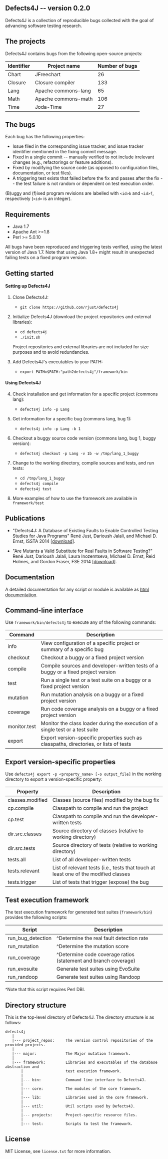 Defects4J -- version 0.2.0
----------------
Defects4J is a collection of reproducible bugs collected with the goal of
advancing software testing research.

The projects
---------------
Defects4J contains bugs from the following open-source projects:

| Identifier | Project name         | Number of bugs |
|------------|----------------------|----------------|
| Chart      | JFreechart           |  26            |
| Closure    | Closure compiler     | 133            |
| Lang       | Apache commons-lang  |  65            |
| Math       | Apache commons-math  | 106            |
| Time       | Joda-Time            |  27            |

The bugs
---------------
Each bug has the following properties:

- Issue filed in the corresponding issue tracker, and issue tracker identifier
  mentioned in the fixing commit message.
- Fixed in a single commit -- manually verified to not include irrelevant
  changes (e.g., refactorings or feature additions).
- Fixed by modifying the source code (as opposed to configuration files,
  documentation, or test files).
- A triggering test exists that failed before the fix and passes after the fix
  -- the test failure is not random or dependent on test execution order.

(B)uggy and (f)ixed program revisions are labelled with `<id>b` and `<id>f`,
respectively (`<id>` is an integer).

Requirements
----------------
 - Java 1.7
 - Apache Ant >=1.8
 - Perl >= 5.0.10

All bugs have been reproduced and triggering tests verified, using the latest
version of Java 1.7.
Note that using Java 1.8+ might result in unexpected failing tests on a fixed
program version.

Getting started
----------------
#### Setting up Defects4J
1. Clone Defects4J:
    - `git clone https://github.com/rjust/defects4j`

2. Initialize Defects4J (download the project repositories and external libraries):
    - `cd defects4j`
    - `./init.sh`

   Project repositories and external libraries are not included for size purposes and to avoid
   redundancies.

3. Add Defects4J's executables to your PATH:
    - `export PATH=$PATH:"path2defects4j"/framework/bin`

#### Using Defects4J
4. Check installation and get information for a specific project (commons lang):
    - `defects4j info -p Lang`

5. Get information for a specific bug (commons lang, bug 1):
    - `defects4j info -p Lang -b 1`

6. Checkout a buggy source code version (commons lang, bug 1, buggy version):
    - `defects4j checkout -p Lang -v 1b -w /tmp/lang_1_buggy`

7. Change to the working directory, compile sources and tests, and run tests:
    - `cd /tmp/lang_1_buggy`
    - `defects4j compile`
    - `defects4j test`

8. More examples of how to use the framework are available in `framework/test`

Publications
------------------
* "Defects4J: A Database of Existing Faults to Enable Controlled Testing Studies for Java Programs"
    René Just, Darioush Jalali, and Michael D. Ernst,
    ISSTA 2014 [[download]][issta14].

* "Are Mutants a Valid Substitute for Real Faults in Software Testing?"
    René Just, Darioush Jalali, Laura Inozemtseva, Michael D. Ernst, Reid Holmes, and Gordon Fraser,
    FSE 2014 [[download]][fse14].

[issta14]: http://homes.cs.washington.edu/~rjust/publ/defects4j_issta_2014.pdf
[fse14]: http://homes.cs.washington.edu/~rjust/publ/mutants_real_faults_fse_2014.pdf

Documentation
--------------------
A detailed documentation for any script or module is available as
[html documentation][htmldocs].

[htmldocs]: http://homes.cs.washington.edu/~rjust/defects4j/html_doc/index.html

Command-line interface
-----------------------
Use `framework/bin/defects4j` to execute any of the following commands:

| Command        | Description                                                                                       |
|----------------|---------------------------------------------------------------------------------------------------|
| info           | View configuration of a specific project or summary of a specific bug                             |
| checkout       | Checkout a buggy or a fixed project version                                                       |
| compile        | Compile sources and developer-written tests of a buggy or a fixed project version                 |
| test           | Run a single test or a test suite on a buggy or a fixed project version                           |
| mutation       | Run mutation analysis on a buggy or a fixed project version                                       |
| coverage       | Run code coverage analysis on a buggy or a fixed project version                                  |
| monitor.test   | Monitor the class loader during the execution of a single test or a test suite                    |
| export         | Export version-specific properties such as classpaths, directories, or lists of tests             |


Export version-specific properties
----------------------------------
Use `defects4j export -p <property_name> [-o output_file]` in the working
directory to export a version-specific property:

| Property         | Description                                                                         |
|------------------|-------------------------------------------------------------------------------------|
| classes.modified | Classes (source files) modified by the bug fix                                      |
| cp.compile       | Classpath to compile and run the project                                            |
| cp.test          | Classpath to compile and run the developer-written tests                            |
| dir.src.classes  | Source directory of classes (relative to working directory)                         |
| dir.src.tests    | Source directory of tests (relative to working directory)                           |
| tests.all        | List of all developer-written tests                                                 |
| tests.relevant   | List of relevant tests (i.e., tests that touch at least one of the modified classes |
| tests.trigger    | List of tests that trigger (expose) the bug                                         |

Test execution framework
--------------------------
The test execution framework for generated test suites (`framework/bin`)
provides the following scripts:

| Script            | Description                                                     |
|-------------------|-----------------------------------------------------------------|
| run_bug_detection | ^Determine the real fault detection rate                        |
| run_mutation      | ^Determine the mutation score                                   |
| run_coverage      | ^Determine code coverage ratios (statement and branch coverage) |
| run_evosuite      | Generate test suites using EvoSuite                             |
| run_randoop       | Generate test suites using Randoop                              |
^Note that this script requires Perl DBI.

Directory structure
----------------------
This is the top-level directory of Defects4J.
The directory structure is as follows:

    defects4j
       |
       |--- project_repos:     The version control repositories of the provided projects.
       |
       |--- major:             The Major mutation framework.
       |
       |--- framework:         Libraries and executables of the database abstraction and
           |                   test execution framework.
           |
           |--- bin:           Command line interface to Defects4J.
           |
           |--- core:          The modules of the core framework.
           |
           |--- lib:           Libraries used in the core framework.
           |
           |--- util:          Util scripts used by Defects4J.
           |
           |--- projects:      Project-specific resource files.
           |
           |--- test:          Scripts to test the framework.

License
---------
MIT License, see `license.txt` for more information.

